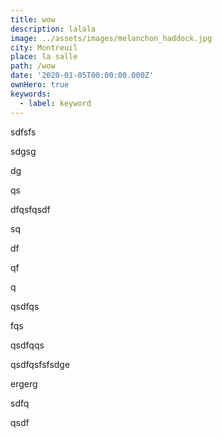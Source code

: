 ```yaml
---
title: wow
description: lalala
image: ../assets/images/melanchon_haddock.jpg
city: Montreuil
place: la salle
path: /wow
date: '2020-01-05T00:00:00.000Z'
ownHero: true
keywords:
  - label: keyword
---
```


sdfsfs

sdgsg

dg

qs

dfqsfqsdf

sq

df

qf

q

qsdfqs

fqs

qsdfqqs

qsdfqsfsfsdge

ergerg

sdfq

qsdf
